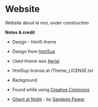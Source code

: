 Website
=======

Website about le moi, under construction

**Notes & credit**
* Design - html5 theme
 * Design from [html5up](http://html5up.net/)
 * Used theme was [Aerial](http://html5up.net/uploads/demos/aerial/)
 * html5up license at /Theme_LICENSE.txt

* Background
 * Found while using [Creative Commons](http://search.creativecommons.org/?lang=nl)
 * [Ghent at Night](https://www.flickr.com/photos/saneepix/8060538828) - by [Sandeep Pawar](https://www.flickr.com/photos/saneepix/)